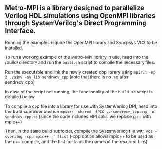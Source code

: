 ## Metro-MPI is a library designed to parallelize Verilog HDL simulations using OpenMPI libraries through SystemVerilog's Direct Programming Interface.


Running the examples require the OpenMPI library and Synopsys VCS to be installed.

To run a working example of the Metro-MPI library in use, head into the /build/ directory and run the `build.sh` script to compile the necessary files.

Run the executable and link the newly created cpp library using
`mpirun -np 2 ./simv -sv_lib sendrecv_cpp`
(note that there is no .so after sendrecv_cpp)



In case of the script not running, the functionality of the `build.sh` script is detailed below.

To compile a cpp file into a library for use with SystemVerilog DPI, head into the build subfolder and run
`mpic++ -shared -fPIC ../sendrecv_cpp.cpp -o sendrecv_cpp.so`
(since the code includes MPI calls, we replace g++ with mpic++)

Then, in the same build subfolder, compile the SystemVerilog file with
`vcs -sverilog -cpp mpic++ -f flist`
(-cpp option allows mpic++ to be used as the c++ compiler, and the flist contains the names of the required files)

